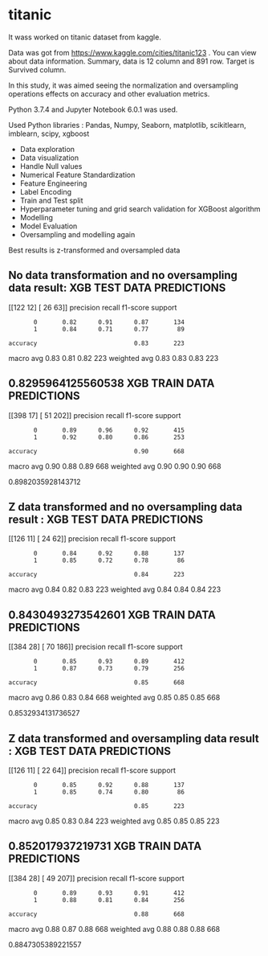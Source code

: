 # titanic

It wass worked on titanic dataset from kaggle. 

Data was got from https://www.kaggle.com/cities/titanic123 . You can view about data information. Summary, data is 12 column and 891 row. Target is Survived column.

In this study, it was aimed seeing the normalization and oversampling operations effects on accuracy and other evaluation metrics. 

Python 3.7.4 and Jupyter Notebook 6.0.1 was used. 

Used Python libraries : Pandas, Numpy, Seaborn, matplotlib, scikitlearn, imblearn, scipy, xgboost

- Data exploration
- Data visualization
- Handle Null values
- Numerical Feature Standardization
- Feature Engineering
- Label Encoding
- Train and Test split
- Hyperparameter tuning and grid search validation for XGBoost algorithm
- Modelling
- Model Evaluation
- Oversampling and modelling again

Best results is z-transformed and oversampled data



No data transformation and no oversampling data result:
XGB TEST DATA PREDICTIONS
------------------------------------------------------
[[122  12]
 [ 26  63]]
              precision    recall  f1-score   support

           0       0.82      0.91      0.87       134
           1       0.84      0.71      0.77        89

    accuracy                           0.83       223
   macro avg       0.83      0.81      0.82       223
weighted avg       0.83      0.83      0.83       223

0.8295964125560538
XGB TRAIN DATA PREDICTIONS
------------------------------------------------------
[[398  17]
 [ 51 202]]
              precision    recall  f1-score   support

           0       0.89      0.96      0.92       415
           1       0.92      0.80      0.86       253

    accuracy                           0.90       668
   macro avg       0.90      0.88      0.89       668
weighted avg       0.90      0.90      0.90       668

0.8982035928143712





Z data transformed and no oversampling data result :
XGB TEST DATA PREDICTIONS
------------------------------------------------------
[[126  11]
 [ 24  62]]
              precision    recall  f1-score   support

           0       0.84      0.92      0.88       137
           1       0.85      0.72      0.78        86

    accuracy                           0.84       223
   macro avg       0.84      0.82      0.83       223
weighted avg       0.84      0.84      0.84       223

0.8430493273542601
XGB TRAIN DATA PREDICTIONS
------------------------------------------------------
[[384  28]
 [ 70 186]]
              precision    recall  f1-score   support

           0       0.85      0.93      0.89       412
           1       0.87      0.73      0.79       256

    accuracy                           0.85       668
   macro avg       0.86      0.83      0.84       668
weighted avg       0.85      0.85      0.85       668

0.8532934131736527



Z data transformed and oversampling data result :
XGB TEST DATA PREDICTIONS
------------------------------------------------------
[[126  11]
 [ 22  64]]
              precision    recall  f1-score   support

           0       0.85      0.92      0.88       137
           1       0.85      0.74      0.80        86

    accuracy                           0.85       223
   macro avg       0.85      0.83      0.84       223
weighted avg       0.85      0.85      0.85       223

0.852017937219731
XGB TRAIN DATA PREDICTIONS
------------------------------------------------------
[[384  28]
 [ 49 207]]
              precision    recall  f1-score   support

           0       0.89      0.93      0.91       412
           1       0.88      0.81      0.84       256

    accuracy                           0.88       668
   macro avg       0.88      0.87      0.88       668
weighted avg       0.88      0.88      0.88       668

0.8847305389221557
